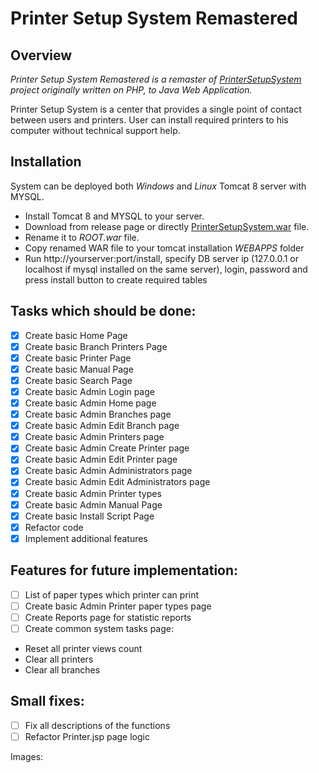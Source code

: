 # Printer Setup System Remastered

## Overview

*Printer Setup System Remastered is a remaster of [PrinterSetupSystem](https://github.com/akshinmustafayev/PrinterSetupSystem) project originally written on PHP, to Java Web Application.*

Printer Setup System is a center that provides a single point of contact between users and printers. User can install required printers to his computer without technical support help. 

## Installation
System can be deployed both _Windows_ and _Linux_ Tomcat 8 server with MYSQL.

* Install Tomcat 8 and MYSQL to your server. 
* Download from release page or directly [PrinterSetupSystem.war](https://github.com/akshinmustafayev/Printer-Setup-System-Remastered/tree/master/deploy) file. 
* Rename it to _ROOT.war_ file. 
* Copy renamed WAR file to your tomcat installation _WEBAPPS_ folder
* Run http://yourserver:port/install, specify DB server ip (127.0.0.1 or localhost if mysql installed on the same server), login, password and press install button to create required tables

## Tasks which should be done:
- [x] Create basic Home Page
- [x] Create basic Branch Printers Page
- [x] Create basic Printer Page
- [x] Create basic Manual Page
- [x] Create basic Search Page
- [x] Create basic Admin Login page
- [x] Create basic Admin Home page
- [x] Create basic Admin Branches page
- [x] Create basic Admin Edit Branch page
- [x] Create basic Admin Printers page
- [x] Create basic Admin Create Printer page
- [x] Create basic Admin Edit Printer page
- [x] Create basic Admin Administrators page
- [x] Create basic Admin Edit Administrators page
- [x] Create basic Admin Printer types
- [x] Create basic Admin Manual Page 
- [x] Create basic Install Script Page 
- [x] Refactor code
- [x] Implement additional features

## Features for future implementation:
- [ ] List of paper types which printer can print
- [ ] Create basic Admin Printer paper types page
- [ ] Create Reports page for statistic reports
- [ ] Create common system tasks page:

* Reset all printer views count
* Clear all printers
* Clear all branches

## Small fixes:
- [ ] Fix all descriptions of the functions
- [ ] Refactor Printer.jsp page logic

Images:
